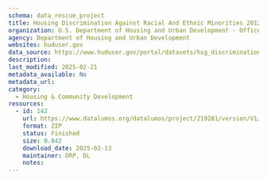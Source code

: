 ```yaml
---
schema: data_rescue_project 
title: Housing Discrimination Against Racial And Ethnic Minorities 2012
organization: U.S. Department of Housing and Urban Development - Office of Policy Development and Research
agency: Department of Housing and Urban Development
websites: huduser.gov
data_source: https://www.huduser.gov/portal/datasets/hsg_discrimination.html
description: 
last_modified: 2025-02-21
metadata_available: No
metadata_url: 
category:
  - Housing & Community Development 
resources:
  - id: 142
    url: https://www.datalumos.org/datalumos/project/219281/version/V1/view
    format: ZIP
    status: Finished
    size: 0.042
    download_date: 2025-02-13
    maintainer: DRP, DL
    notes: 
---
```


